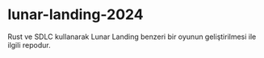 # lunar-landing-2024
Rust ve SDLC kullanarak Lunar Landing benzeri bir oyunun geliştirilmesi ile ilgili repodur.
